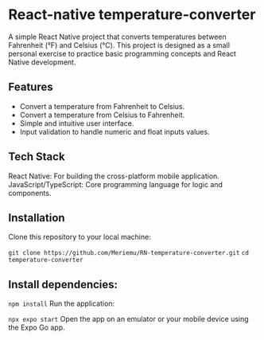 # React-native temperature-converter
 
A simple React Native project that converts temperatures between Fahrenheit (°F) and Celsius (°C). This project is designed as a small personal exercise to practice basic programming concepts and React Native development.

## Features
* Convert a temperature from Fahrenheit to Celsius.
* Convert a temperature from Celsius to Fahrenheit.
* Simple and intuitive user interface.
* Input validation to handle numeric and float inputs values.

## Tech Stack
React Native: For building the cross-platform mobile application.
JavaScript/TypeScript: Core programming language for logic and components.

## Installation
Clone this repository to your local machine:
 
`git clone https://github.com/Meriemu/RN-temperature-converter.git`
`cd temperature-converter`

## Install dependencies:
`npm install`
Run the application:
 
`npx expo start`
Open the app on an emulator or your mobile device using the Expo Go app.
